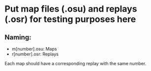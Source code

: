 # Put map files (.osu) and replays (.osr) for testing purposes here

## Naming:

- m[number].osu: Maps
- r[number].osr: Replays

Each map should have a corresponding replay with the same number.
